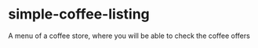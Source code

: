 # simple-coffee-listing

A menu of a coffee store, where you will be able to check the coffee offers
